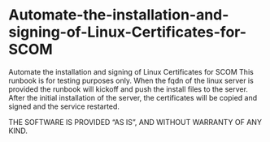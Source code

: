 # Automate-the-installation-and-signing-of-Linux-Certificates-for-SCOM
Automate the installation and signing of Linux Certificates for SCOM
This runbook is for testing purposes only.
When the fqdn of the linux server is provided the runbook will kickoff and push the install files to the server. After the initial installation of the server, the certificates will be copied and signed and the service restarted.

THE SOFTWARE IS PROVIDED “AS IS”, AND WITHOUT WARRANTY OF ANY KIND.
